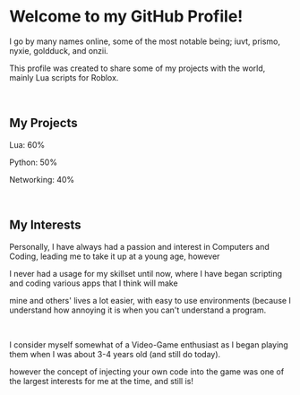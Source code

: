 # Welcome to my GitHub Profile!

I go by many names online, some of the most notable being; iuvt, prismo, nyxie, goldduck, and onzii.<br>

This profile was created to share some of my projects with the world, mainly Lua scripts for Roblox.<br>

<br>

## My Projects

Lua: 60%<br>

Python: 50%<br>

Networking: 40%<br>

<br>

## My Interests

Personally, I have always had a passion and interest in Computers and Coding, leading me to take it up at a young age, however<br>

I never had a usage for my skillset until now, where I have began scripting and coding various apps that I think will make<br>

mine and others' lives a lot easier, with easy to use environments (because I understand how annoying it is when you can't understand a program.<br>

<br>

I consider myself somewhat of a Video-Game enthusiast as I began playing them when I was about 3-4 years old (and still do today).<br>

however the concept of injecting your own code into the game was one of the largest interests for me at the time, and still is!

















